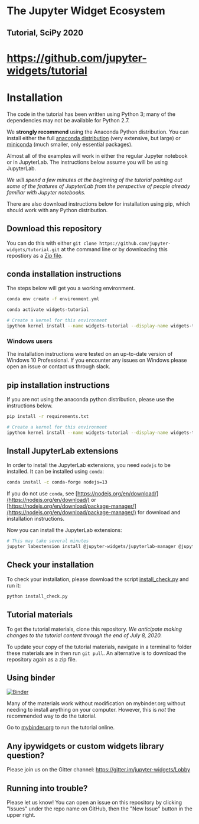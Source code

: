 # The Jupyter Widget Ecosystem

## Tutorial, SciPy 2020

# https://github.com/jupyter-widgets/tutorial

# Installation

The code in the tutorial has been written using Python 3; many of the dependencies may not be available for Python 2.7.

We **strongly recommend** using the Anaconda Python distribution. You can install either the full [anaconda distribution](https://www.continuum.io/downloads) (very extensive, but large) or [miniconda](https://conda.io/miniconda.html) (much smaller, only essential packages).

Almost all of the examples will work in either the regular Jupyter notebook or in JupyterLab. The instructions below assume you will be using JupyterLab.

*We will spend a few minutes at the beginning of the tutorial pointing out some of the features of JupyterLab from the perspective of people already familiar with Jupyter notebooks.*

There are also download instructions below for installation using pip, which should work with any Python distribution.

## Download this repository

You can do this with either `git clone https://github.com/jupyter-widgets/tutorial.git` at the command line or by downloading this repostiory as a [Zip file](https://github.com/jupyter-widgets/tutorial/archive/master.zip).

## conda installation instructions

The steps below will get you a working environment.

```bash
conda env create -f environment.yml

conda activate widgets-tutorial

# Create a kernel for this environment
ipython kernel install --name widgets-tutorial --display-name widgets-tutorial --sys-prefix
```

### Windows users
The installation instructions were tested on an up-to-date version of Windows 10 Professional. If you encounter any issues on Windows please open an issue or contact us through slack.

## pip installation instructions

If you are not using the anaconda python distribution, please use the instructions below.

```bash
pip install -r requirements.txt

# Create a kernel for this environment
ipython kernel install --name widgets-tutorial --display-name widgets-tutorial --sys-prefix
```

## Install JupyterLab extensions

In order to install the JupyterLab extensions, you need `nodejs` to be installed. It can be installed using `conda`:

```bash
conda install -c conda-forge nodejs=13
```

If you do not use `conda`, see [https://nodejs.org/en/download/](https://nodejs.org/en/download/) or [https://nodejs.org/en/download/package-manager/](https://nodejs.org/en/download/package-manager/) for download and installation instructions.


Now you can install the JupyterLab extensions:

```bash
# This may take several minutes
jupyter labextension install @jupyter-widgets/jupyterlab-manager @jupyter-widgets/jupyterlab-sidecar bqplot jupyter-threejs jupyter-leaflet@0.12.6 ipysheet ipytree ipycanvas jupyter-matplotlib jupyter-vuetify ipyvolume
```

## Check your installation

To check your installation, please download the script [install_check.py](https://raw.githubusercontent.com/jupyter-widgets/tutorial/master/install_check.py) and run it:

```bash
python install_check.py
```

## Tutorial materials

To get the tutorial materials, clone this repository. *We anticipate making changes to the tutorial content through the end of July 8, 2020.*

To update your copy of the tutorial materials, navigate in a terminal to folder these materials are in then run `git pull`. An alternative is to download the repository again as a zip file.

## Using binder

[![Binder](https://mybinder.org/badge.svg)](https://mybinder.org/v2/gh/jupyter-widgets/tutorial/master?urlpath=%2Flab)

Many of the materials work without modification on mybinder.org without needing to install anything on your computer. However, this is *not* the recommended way to do the tutorial.

Go to [mybinder.org](https://mybinder.org/v2/gh/jupyter-widgets/tutorial/master) to run the tutorial online.


## Any ipywidgets or custom widgets library question?

Please join us on the Gitter channel: https://gitter.im/jupyter-widgets/Lobby

## Running into trouble?

Please let us know! You can open an issue on this repository by clicking "Issues" under the repo name on GitHub, then the "New Issue" button in the upper right.

